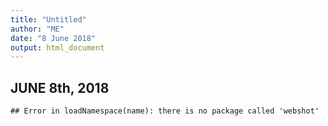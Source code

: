 ```yaml
---
title: "Untitled"
author: "ME"
date: "8 June 2018"
output: html_document
---
```



## JUNE 8th, 2018

```
## Error in loadNamespace(name): there is no package called 'webshot'
```
